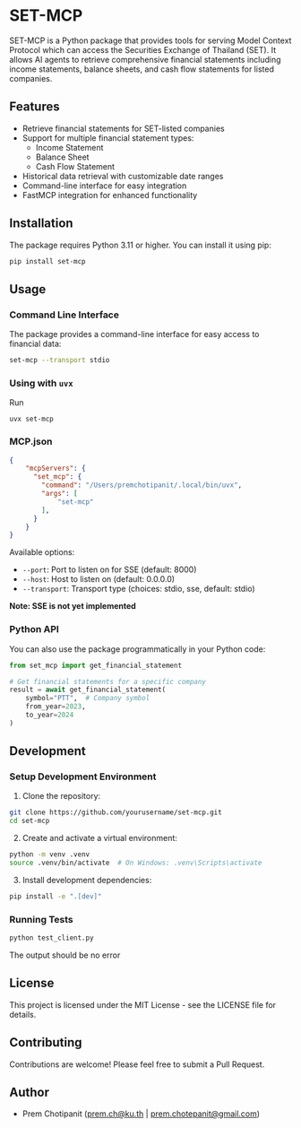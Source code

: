 # SET-MCP

SET-MCP is a Python package that provides tools for serving Model Context Protocol which can access the Securities Exchange of Thailand (SET). It allows AI agents to retrieve comprehensive financial statements including income statements, balance sheets, and cash flow statements for listed companies.

## Features

- Retrieve financial statements for SET-listed companies
- Support for multiple financial statement types:
  - Income Statement
  - Balance Sheet
  - Cash Flow Statement
- Historical data retrieval with customizable date ranges
- Command-line interface for easy integration
- FastMCP integration for enhanced functionality

## Installation

The package requires Python 3.11 or higher. You can install it using pip:

```bash
pip install set-mcp
```

## Usage

### Command Line Interface

The package provides a command-line interface for easy access to financial data:

```bash
set-mcp --transport stdio
```

### Using with `uvx`

Run

```
uvx set-mcp
```

### MCP.json

```json
{
    "mcpServers": {
      "set_mcp": {
        "command": "/Users/premchotipanit/.local/bin/uvx",
        "args": [
            "set-mcp"
        ],
      }
    }
}
```

Available options:
- `--port`: Port to listen on for SSE (default: 8000)
- `--host`: Host to listen on (default: 0.0.0.0)
- `--transport`: Transport type (choices: stdio, sse, default: stdio)

**Note: SSE is not yet implemented**

### Python API

You can also use the package programmatically in your Python code:

```python
from set_mcp import get_financial_statement

# Get financial statements for a specific company
result = await get_financial_statement(
    symbol="PTT",  # Company symbol
    from_year=2023,
    to_year=2024
)
```

## Development

### Setup Development Environment

1. Clone the repository:
```bash
git clone https://github.com/yourusername/set-mcp.git
cd set-mcp
```

2. Create and activate a virtual environment:
```bash
python -m venv .venv
source .venv/bin/activate  # On Windows: .venv\Scripts\activate
```

3. Install development dependencies:
```bash
pip install -e ".[dev]"
```

### Running Tests

```bash
python test_client.py
```

The output should be no error

## License

This project is licensed under the MIT License - see the LICENSE file for details.

## Contributing

Contributions are welcome! Please feel free to submit a Pull Request.

## Author

- Prem Chotipanit (prem.ch@ku.th | prem.chotepanit@gmail.com)